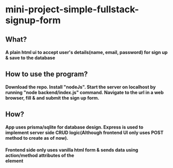 # mini-project-simple-fullstack-signup-form

## What?

#### A plain html ui to accept user's details(name, email, password) for sign up & save to the database

## How to use the program?

#### Download the repo. Install "nodeJs". Start the server on localhost by running "node backend/index.js" command. Navigate to the url in a web browser, fill & and submit the sign up form.

## How?

#### App uses prisma/sqlite for database design. Express is used to implement server side CRUD logic(Although frontend UI only uses POST method to create as of now).

#### Frontend side only uses vanilla html form & sends data using action/method attributes of the <form> element